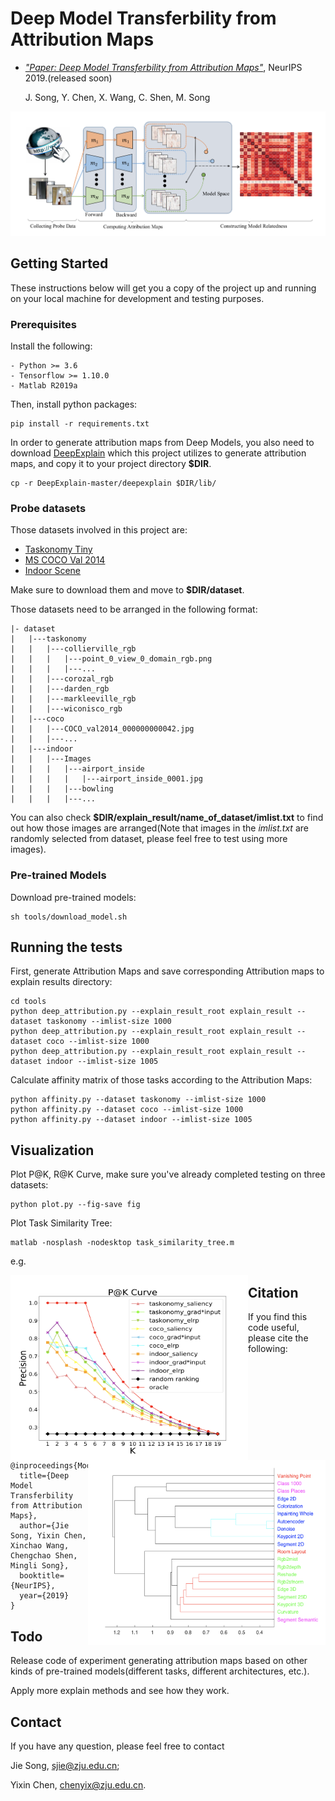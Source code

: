 # Deep Model Transferbility from Attribution Maps

- [*"Paper: Deep Model Transferbility from Attribution Maps"*](https:), NeurIPS 2019.(released soon)

  J. Song, Y. Chen, X. Wang, C. Shen, M. Song

![](demo/illus.png)

## Getting Started

These instructions below will get you a copy of the project up and running on your local machine for development and testing purposes.

### Prerequisites

Install the following:

```
- Python >= 3.6
- Tensorflow >= 1.10.0
- Matlab R2019a
```

Then, install python packages:

```
pip install -r requirements.txt
```

In order to generate attribution maps from Deep Models, you also need to download [DeepExplain](https://github.com/marcoancona/DeepExplain) which this project utilizes to generate attribution maps, and copy it to your project directory **$DIR**.

```
cp -r DeepExplain-master/deepexplain $DIR/lib/
```

### Probe datasets

Those datasets involved in this project are:

- [Taskonomy Tiny](https://github.com/StanfordVL/taskonomy/tree/master/data#downloading-the-dataset)
- [MS COCO Val 2014](http://images.cocodataset.org/zips/test2014.zip)
- [Indoor Scene](http://groups.csail.mit.edu/vision/LabelMe/NewImages/indoorCVPR_09.tar)

Make sure to download them and move to **$DIR/dataset**.

Those datasets need to be arranged in the following format:

```
|- dataset
|   |---taskonomy
|   |   |---collierville_rgb
|   |   |   |---point_0_view_0_domain_rgb.png
|   |   |   |---...
|   |   |---corozal_rgb
|   |   |---darden_rgb
|   |   |---markleeville_rgb
|   |   |---wiconisco_rgb
|   |---coco
|   |   |---COCO_val2014_000000000042.jpg
|   |   |---...
|   |---indoor
|   |   |---Images
|   |   |   |---airport_inside
|   |   |   |   |---airport_inside_0001.jpg
|   |   |   |---bowling
|   |   |   |---...
```

You can also check **$DIR/explain_result/name_of_dataset/imlist.txt** to find out how those images are arranged(Note that images in the *imlist.txt* are randomly selected from dataset, please feel free to test using more images).  

### Pre-trained Models

Download pre-trained models:

```
sh tools/download_model.sh
```

## Running the tests

First, generate Attribution Maps and save corresponding Attribution maps to explain results directory:

```
cd tools
python deep_attribution.py --explain_result_root explain_result --dataset taskonomy --imlist-size 1000
python deep_attribution.py --explain_result_root explain_result --dataset coco --imlist-size 1000
python deep_attribution.py --explain_result_root explain_result --dataset indoor --imlist-size 1005
```

Calculate affinity matrix of those tasks according to the Attribution Maps:

```
python affinity.py --dataset taskonomy --imlist-size 1000
python affinity.py --dataset coco --imlist-size 1000
python affinity.py --dataset indoor --imlist-size 1005
```

## Visualization

Plot P@K, R@K Curve, make sure you've already completed testing on three datasets:

```  
python plot.py --fig-save fig
```

Plot Task Similarity Tree:

```
matlab -nosplash -nodesktop task_similarity_tree.m
```

e.g.

<img src="demo/precision.png" width="380" height="296" alt="图片名称" align=left><img src="demo/tree.png" width="380" height="296" alt="图片名称" align=right>















## Citation

If you find this code useful, please cite the following:

```
@inproceedings{ModelTransfer_NeurIPS2019,
  title={Deep Model Transferbility from Attribution Maps},
  author={Jie Song, Yixin Chen, Xinchao Wang, Chengchao Shen, Mingli Song},
  booktitle={NeurIPS},
  year={2019}
}
```

## Todo

Release code of experiment generating attribution maps based on other kinds of pre-trained models(different tasks, different architectures, etc.).

Apply more explain methods and see how they work.

## Contact

If you have any question, please feel free to contact

Jie Song, sjie@zju.edu.cn; 

Yixin Chen, chenyix@zju.edu.cn.
